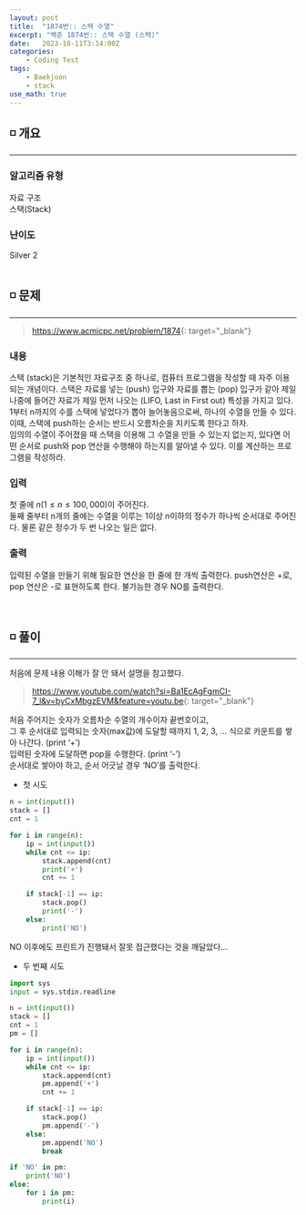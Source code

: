 ```yaml
---
layout: post
title:  "1874번:: 스택 수열"
excerpt: "백준 1874번:: 스택 수열 (스택)"
date:   2023-10-11T3:14:00Z
categories:
    - Coding Test
tags:
    - Baekjoon
    - stack
use_math: true
---
```


## ◽ 개요
---
### 알고리즘 유형
자료 구조  
스택(Stack)  

### 난이도
Silver 2
<br/><br/>

## ◽ 문제
---
> <https://www.acmicpc.net/problem/1874>{: target="_blank"}

### 내용
스택 (stack)은 기본적인 자료구조 중 하나로, 컴퓨터 프로그램을 작성할 때 자주 이용되는 개념이다. 스택은 자료를 넣는 (push) 입구와 자료를 뽑는 (pop) 입구가 같아 제일 나중에 들어간 자료가 제일 먼저 나오는 (LIFO, Last in First out) 특성을 가지고 있다.  
1부터 n까지의 수를 스택에 넣었다가 뽑아 늘어놓음으로써, 하나의 수열을 만들 수 있다. 이때, 스택에 push하는 순서는 반드시 오름차순을 지키도록 한다고 하자.  
임의의 수열이 주어졌을 때 스택을 이용해 그 수열을 만들 수 있는지 없는지, 있다면 어떤 순서로 push와 pop 연산을 수행해야 하는지를 알아낼 수 있다. 이를 계산하는 프로그램을 작성하라.
<br/>

### 입력
첫 줄에 $n (1 ≤ n ≤ 100,000)$이 주어진다.  
둘째 줄부터 n개의 줄에는 수열을 이루는 1이상 n이하의 정수가 하나씩 순서대로 주어진다. 물론 같은 정수가 두 번 나오는 일은 없다.  

### 출력
입력된 수열을 만들기 위해 필요한 연산을 한 줄에 한 개씩 출력한다. push연산은 +로, pop 연산은 -로 표현하도록 한다. 불가능한 경우 NO를 출력한다.
<br/><br/><br/>

## ◽ 풀이
---

처음에 문제 내용 이해가 잘 안 돼서 설명을 참고했다.  
> <https://www.youtube.com/watch?si=Ba1EcAgFgmCI-7_l&v=byCxMbgzEVM&feature=youtu.be>{: target="_blank"}  

처음 주어지는 숫자가 오름차순 수열의 개수이자 끝번호이고,  
그 후 순서대로 입력되는 숫자(max값)에 도달할 때까지 1, 2, 3, … 식으로 카운트를 쌓아 나간다. (print ‘+’)  
입력된 숫자에 도달하면 pop을 수행한다. (print ‘-’)  
순서대로 쌓아야 하고, 순서 어긋날 경우 ‘NO’를 출력한다.  

- 첫 시도

```python
n = int(input())
stack = []
cnt = 1

for i in range(n):
    ip = int(input())
    while cnt <= ip:
        stack.append(cnt)
        print('+')
        cnt += 1

    if stack[-1] == ip:
        stack.pop()
        print('-')
    else:
        print('NO')
```

NO 이후에도 프린트가 진행돼서 잘못 접근했다는 것을 깨달았다...

- 두 번째 시도

```python
import sys
input = sys.stdin.readline

n = int(input())
stack = []
cnt = 1
pm = []

for i in range(n):
    ip = int(input())
    while cnt <= ip:
        stack.append(cnt)
        pm.append('+')
        cnt += 1

    if stack[-1] == ip:
        stack.pop()
        pm.append('-')
    else:
        pm.append('NO')
        break

if 'NO' in pm:
    print('NO')
else:
    for i in pm:
        print(i)
```


